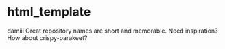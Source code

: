 # html_template
 damiii Great repository names are short and memorable. Need inspiration? How about crispy-parakeet?
